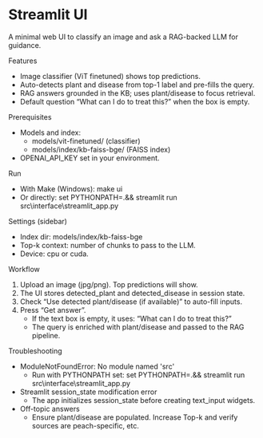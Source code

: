 # Streamlit UI

A minimal web UI to classify an image and ask a RAG-backed LLM for guidance.

Features
- Image classifier (ViT finetuned) shows top predictions.
- Auto-detects plant and disease from top-1 label and pre-fills the query.
- RAG answers grounded in the KB; uses plant/disease to focus retrieval.
- Default question “What can I do to treat this?” when the box is empty.

Prerequisites
- Models and index:
  - models/vit-finetuned/ (classifier)
  - models/index/kb-faiss-bge/ (FAISS index)
- OPENAI_API_KEY set in your environment.

Run
- With Make (Windows):
  make ui
- Or directly:
  set PYTHONPATH=.&& streamlit run src\interface\streamlit_app.py

Settings (sidebar)
- Index dir: models/index/kb-faiss-bge
- Top-k context: number of chunks to pass to the LLM.
- Device: cpu or cuda.

Workflow
1) Upload an image (jpg/png). Top predictions will show.
2) The UI stores detected_plant and detected_disease in session state.
3) Check “Use detected plant/disease (if available)” to auto-fill inputs.
4) Press “Get answer”.
   - If the text box is empty, it uses: “What can I do to treat this?”
   - The query is enriched with plant/disease and passed to the RAG pipeline.

Troubleshooting
- ModuleNotFoundError: No module named 'src'
  - Run with PYTHONPATH set: set PYTHONPATH=.&& streamlit run src\interface\streamlit_app.py
- Streamlit session_state modification error
  - The app initializes session_state before creating text_input widgets.
- Off-topic answers
  - Ensure plant/disease are populated. Increase Top-k and verify sources are peach-specific, etc.
